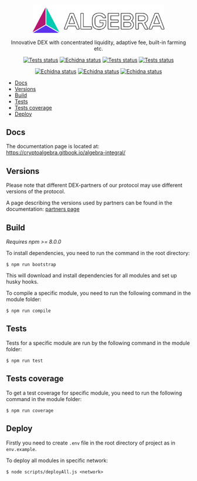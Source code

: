 <p align="center">
  <a href="https://algebra.finance/"><img alt="Algebra" src="logo.svg" width="360"></a>
</p>

<p align="center">
Innovative DEX with concentrated liquidity, adaptive fee, built-in farming etc.
</p>
 
<p align="center">
<a href="https://github.com/cryptoalgebra/Algebra/actions/workflows/tests_core.yml"><img alt="Tests status" src="https://github.com/cryptoalgebra/Algebra/actions/workflows/tests_core.yml/badge.svg"></a>
<a href="https://github.com/cryptoalgebra/Algebra/actions/workflows/tests_periphery.yml"><img alt="Echidna status" src="https://github.com/cryptoalgebra/Algebra/actions/workflows/tests_periphery.yml/badge.svg"></a>
<a href="https://github.com/cryptoalgebra/Algebra/actions/workflows/tests_plugin.yml"><img alt="Tests status" src="https://github.com/cryptoalgebra/Algebra/actions/workflows/tests_plugin.yml/badge.svg"></a>
<a href="https://github.com/cryptoalgebra/Algebra/actions/workflows/tests_farmings.yml"><img alt="Tests status" src="https://github.com/cryptoalgebra/Algebra/actions/workflows/tests_farmings.yml/badge.svg"></a>
</p>
<p align="center">
<a href="https://github.com/cryptoalgebra/Algebra/actions/workflows/echidna_core.yml"><img alt="Echidna status" src="https://github.com/cryptoalgebra/Algebra/actions/workflows/echidna_core.yml/badge.svg"></a>
<a href="https://github.com/cryptoalgebra/Algebra/actions/workflows/echidna_plugin.yml"><img alt="Echidna status" src="https://github.com/cryptoalgebra/Algebra/actions/workflows/echidna_plugin.yml/badge.svg"></a>
<a href="https://github.com/cryptoalgebra/Algebra/actions/workflows/echidna_farming.yml"><img alt="Echidna status" src="https://github.com/cryptoalgebra/Algebra/actions/workflows/echidna_farming.yml/badge.svg"></a>
</p>


- [Docs](#docs)
- [Versions](#versions)
- [Build](#build)
- [Tests](#tests)
- [Tests coverage](#tests-coverage)
- [Deploy](#deploy)

## Docs

The documentation page is located at: <a href="https://cryptoalgebra.gitbook.io/algebra-integral/">https://cryptoalgebra.gitbook.io/algebra-integral/</a>

## Versions

Please note that different DEX-partners of our protocol may use different versions of the protocol. 

A page describing the versions used by partners can be found in the documentation: [partners page](https://docs.algebra.finance/en/docs/contracts/partners/introduction)

## Build

*Requires npm >= 8.0.0*

To install dependencies, you need to run the command in the root directory:
```
$ npm run bootstrap
```
This will download and install dependencies for all modules and set up husky hooks.



To compile a specific module, you need to run the following command in the module folder:
```
$ npm run compile
```


## Tests

Tests for a specific module are run by the following command in the module folder:
```
$ npm run test
```

## Tests coverage

To get a test coverage for specific module, you need to run the following command in the module folder:

```
$ npm run coverage
```

## Deploy
Firstly you need to create `.env` file in the root directory of project as in `env.example`.

To deploy all modules in specific network:
```
$ node scripts/deployAll.js <network>
```
